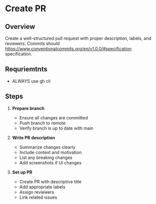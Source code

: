 # Create PR

## Overview
Create a well-structured pull request with proper description, labels, and reviewers.
Commits should https://www.conventionalcommits.org/en/v1.0.0/#specification specification.

## Requriemtnts
- ALWAYS use gh cli

## Steps
1. **Prepare branch**
   - Ensure all changes are committed
   - Push branch to remote
   - Verify branch is up to date with main

2. **Write PR description**
   - Summarize changes clearly
   - Include context and motivation
   - List any breaking changes
   - Add screenshots if UI changes

3. **Set up PR**
   - Create PR with descriptive title
   - Add appropriate labels
   - Assign reviewers
   - Link related issues
